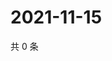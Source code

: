 # 2021-11-15

共 0 条

<!-- BEGIN WEIBO -->
<!-- 最后更新时间 Mon Nov 15 2021 19:07:30 GMT+0800 (China Standard Time) -->

<!-- END WEIBO -->
